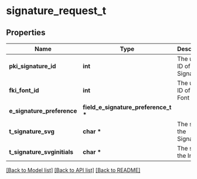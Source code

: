 # signature_request_t

## Properties
Name | Type | Description | Notes
------------ | ------------- | ------------- | -------------
**pki_signature_id** | **int** | The unique ID of the Signature | [optional] 
**fki_font_id** | **int** | The unique ID of the Font | 
**e_signature_preference** | **field_e_signature_preference_t \*** |  | 
**t_signature_svg** | **char \*** | The svg of the Signature | [optional] 
**t_signature_svginitials** | **char \*** | The svg of the Initials | [optional] 

[[Back to Model list]](../README.md#documentation-for-models) [[Back to API list]](../README.md#documentation-for-api-endpoints) [[Back to README]](../README.md)


